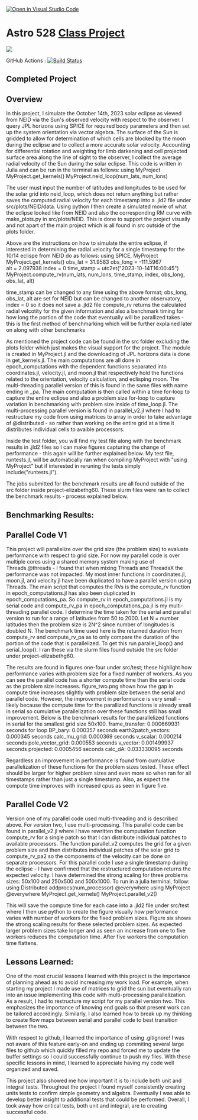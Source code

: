 [![Open in Visual Studio Code](https://classroom.github.com/assets/open-in-vscode-718a45dd9cf7e7f842a935f5ebbe5719a5e09af4491e668f4dbf3b35d5cca122.svg)](https://classroom.github.com/online_ide?assignment_repo_id=11858194&assignment_repo_type=AssignmentRepo)
# Astro 528 [Class Project](https://psuastro528.github.io/Fall2023/project/)

[![](https://img.shields.io/badge/docs-stable-blue.svg)](https://PsuAstro528.github.io/project-template/stable)

GitHub Actions : [![Build Status](https://github.com/PsuAstro528/project-template/workflows/CI/badge.svg)](https://github.com/PsuAstro528/project-template/actions?query=workflow%3ACI+branch%3Amain)


## Completed Project

##  Overview
In this project, I simulate the October 14th, 2023 solar eclipse as viewed from NEID via the Sun's observed velocity with respect to the observer. I query JPL horizons using SPICE for required body parameters and then set up the system orientation via vector algebra. The surface of the Sun is gridded to allow for determination of which cells are blocked by the moon during the eclipse and to collect a more accurate solar velocity. Accounting for differential rotation and weighting for limb darkening and cell projected surface area along the line of sight to the observer, I collect the average radial velocity of the Sun during the solar eclipse. This code is written in Julia and can be run in the terminal as follows: 
using MyProject
MyProject.get_kernels()
MyProject.neid_loop(num_lats, num_lons)

The user must input the number of latitudes and longitudes to be used for the solar grid into neid_loop, which does not return anything but rather saves the computed radial velocity for each timestamp into a .jld2 file under src/plots/NEID/data. Using python I then create a simulated movie of what the eclipse looked like from NEID and also the corresponding RM curve with make_plots.py in src/plots/NEID. This is done to support the project visually and not apart of the main project which is all found in src outside of the plots folder. 

Above are the instructions on how to simulate the entire eclipse, if interested in determining the radial velocity for a single timestamp for the 10/14 eclispe from NEID do as follows:
using SPICE, MyProject
MyProject.get_kernels()
obs_lat = 31.9583 
obs_long = -111.5967  
alt = 2.097938
index = 0 
time_stamp = utc2et("2023-10-14T16:00:45")
MyProject.compute_rv(num_lats, num_lons, time_stamp, index, obs_long, obs_lat, alt)

time_stamp can be changed to any time using the above format; obs_long, obs_lat, alt are set for NEID but can be changed to another observatory, index = 0 so it does not save a .jld2 file
compute_rv returns the calculated radial velcotity for the given information and also a benchmark timing for how long the portion of the code that eventually will be parallized takes - this is the first method of benchmarking which will be further explained later on along with other benchmarks

As mentioned the project code can be found in the src folder excluding the plots folder which just makes the visual support for the project. The module is created in MyProject.jl and the downloading of JPL horizons data is done in get_kernels.jl. The main computations are all done in epoch_computations with the dependent functions separated into coordinates.jl, velocity.jl, and moon.jl that respectively hold the functions related to the orientation, velocity calculation, and eclisping moon. The multi-threading parallel version of this is found in the same files with name ending in _pa. The main computation is then called within a time for-loop to capture the entire eclipse and also a problem size for-loop to capture variation in benchmarking with problem size inside of time_loop.jl. The multi-processing parallel version is found in parallel_v2.jl where I had to restructure my code from using matrices to array in order to take advantage of @distributed - so rather than working on the entire grid at a time it distributes individual cells to avaible processors. 

Inside the test folder, you will find my test file along with the benchmark results in .jld2 files so I can make figures capturing the change of performance - this again will be further explained below. My test file, runtests.jl, will be automatically ran when compiling MyProject with "using MyProject" but if interested in reruning the tests simply include("runtests.jl").  

The jobs submitted for the benchmark results are all found outside of the src folder inside project-elizabethg60. These slurm files were ran to collect the benchmark results - process explained below. 

## Benchmarking Results: 

## Parallel Code V1
This project will parallelize over the grid size (the problem size) to evaluate performance with respect to grid size. For now my parallel code is over multiple cores using a shared memory system making use of Threads.@threads - I found that when mixing Threads and ThreadsX the performance was not impacted. My most inner functions in coordinates.jl, moon.jl, and velocity.jl have been duplicated to have a parallel version using Threads. The main script that computes the RVs is the compute_rv function in epoch_computations.jl has also been duplicated in epoch_computations_pa. So compute_rv in epoch_computations.jl is my serial code and compute_rv_pa in epoch_computations_pa.jl is my multi-threading parallel code. I determine the time taken for the serial and parallel version to run for a range of latitudes from 50 to 2000. Let N = number latitudes then the problem size is 2N^2 since number of longitudes is doubled N. The benchmark time used here is the returned duration from compute_rv and compute_rv_pa as to only compare the duration of the portion of the code that is parallelized. To get this run parallel_loop() and serial_loop(). I ran these via the slurm files found outside the src folder under project-elizabethg60. 

The results are found in figures one-four under src/test; these highlight how performance varies with problem size for a fixed number of workers. As you can see the parallel code has a shorter compute time than the serial code as the problem size increases. figure_two.png shows how the gap in compute time increases slightly with problem size between the serial and parallel code. However, the improvement in performance is very small - likely because the compute time for the parallized functions is already small in serial so cumulative parallelization over these functions still has small improvement. Below is the benchmark results for the parallelized functions in serial for the smallest grid size 50x100. 
frame_transfer: 0.000669931 seconds
for loop BP_bary: 0.000357 seconds
earth2patch_vectors: 0.000345 seconds
calc_mu_grid: 0.000369 seconds
v_scalar: 0.000214 seconds
pole_vector_grid: 0.000553 seconds
v_vector: 0.001499937 seconds
projected: 0.0005456 seconds
calc_dA: 0.033330095 seconds

Regardless an improvement in performance is found from cumulative parallelization of these functions for the problem sizes tested. These effect should be larger for higher problem sizes and even more so when ran for all timestamps rather than just a single timestamp. Also, as expect the compute time improves with increased cpus as seen in figure five. 

## Parallel Code V2
Version one of my parallel code used multi-threading and is described above. For version two, I use multi-processing. This parallel code can be found in parallel_v2.jl where I have rewritten the computation function compute_rv for a single patch so that I can distribute individual patches to available processors. The function parallel_v2 computes the grid for a given problem size and then distributes individual patches of the solar grid to compute_rv_pa2 so the components of the velocity can be done on separate processors. For this parallel code I use a single timestamp during the eclipse - I have confirmed that the restructured computation returns the expected velocity. I have determined the strong scaling for three problems sizes: 50x100 and 250x500 and 500x1000. To run in a julia terminal, follow: 
using Distributed
addprocs(num_processor)
@everywhere using MyProject
@everywhere MyProject.get_kernels()
MyProject.parallel_v2()

This will save the compute time for each case into a .jld2 file under src/test where I then use python to create the figure visually how performance varies with number of workers for the fixed problem sizes. Figure six shows the strong scaling results for these selected problem sizes. As expected larger problem sizes take longer and as seen an increase from one to five workers reduces the computation time. After five workers the computation time flattens. 

## Lessons Learned: 
One of the most crucial lessons I learned with this project is the importance of planning ahead as to avoid increasing my work load. For example, when starting my project I made use of matrices to grid the sun but eventually ran into an issue implementing this code with multi-processing parallelization. As a result, I had to restructure my script for my parallel version two. This emphasizes the importance of knowing end goals so that present work can be tailored accordingly. Similarly, I also learned how to break up my thinking to create flow maps between serial and parallel code to best transition between the two. 

With respect to github, I learned the importance of using .gitignore! I was not aware of this feature early-on and ending up commiting several large files to github which quickly filled my repo and forced me to update the buffer settings so I could successfully continue to push my files. With these specific lessons in mind, I learned to appreciate having my code well organized and saved. 

This project also showed me how important it is to include both unit and integral tests. Throughout the project I found myself consistently creating units tests to confirm simple geometry and algebra. Eventually I was able to develop better insight to additional tests that could be performed. Overall, I took away how critical tests, both unit and integral, are to creating successful code. 
